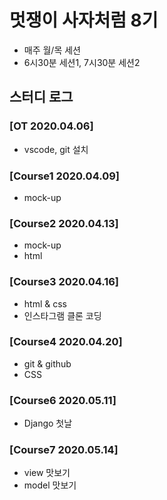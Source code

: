 # 멋쟁이 사자처럼 8기
- 매주 월/목 세션
- 6시30분 세션1, 7시30분 세션2

## 스터디 로그
### [OT 2020.04.06]
- vscode, git 설치
### [Course1 2020.04.09]
- mock-up
### [Course2 2020.04.13]
- mock-up
- html
### [Course3 2020.04.16] 
- html & css
- 인스타그램 클론 코딩
### [Course4 2020.04.20] 
- git & github
- CSS
### [Course6 2020.05.11]
- Django 첫날
### [Course7 2020.05.14]
- view 맛보기
- model 맛보기